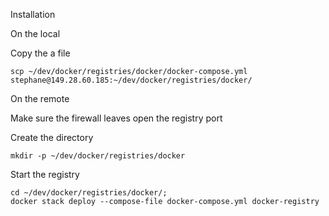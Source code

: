 Installation

On the local

Copy the a file
```
scp ~/dev/docker/registries/docker/docker-compose.yml stephane@149.28.60.185:~/dev/docker/registries/docker/
```

On the remote

Make sure the firewall leaves open the registry port

Create the directory
```
mkdir -p ~/dev/docker/registries/docker
```

Start the registry
```
cd ~/dev/docker/registries/docker/;
docker stack deploy --compose-file docker-compose.yml docker-registry
```

